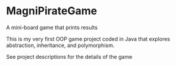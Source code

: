 # MagniPirateGame
A mini-board game that prints results

This is my very first OOP game project coded in Java that explores abstraction, inheritance, and polymorphism.

See project descriptions for the details of the game
